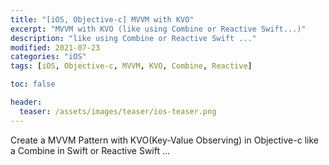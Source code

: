 ```yaml
---
title: "[iOS, Objective-c] MVVM with KVO"
excerpt: "MVVM with KVO (like using Combine or Reactive Swift...)"
description: "like using Combine or Reactive Swift ..."
modified: 2021-07-23
categories: "iOS"
tags: [iOS, Objective-c, MVVM, KVO, Combine, Reactive]

toc: false

header:
  teaser: /assets/images/teaser/ios-teaser.png
---
```


Create a MVVM Pattern with KVO(Key-Value Observing) in Objective-c like a Combine in Swift or Reactive Swift ...

<script src="https://gist.github.com/tigi44/82e6d9c5b4425b13c442c298ac6e6ac1.js"></script>
